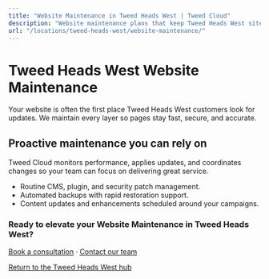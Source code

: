 ```yaml
---
title: "Website Maintenance in Tweed Heads West | Tweed Cloud"
description: "Website maintenance plans that keep Tweed Heads West sites secure and up to date."
url: "/locations/tweed-heads-west/website-maintenance/"
---
```


# Tweed Heads West Website Maintenance

Your website is often the first place Tweed Heads West customers look for updates. We maintain every layer so pages stay fast, secure, and accurate.

## Proactive maintenance you can rely on

Tweed Cloud monitors performance, applies updates, and coordinates changes so your team can focus on delivering great service.

- Routine CMS, plugin, and security patch management.
- Automated backups with rapid restoration support.
- Content updates and enhancements scheduled around your campaigns.

### Ready to elevate your Website Maintenance in Tweed Heads West?

[Book a consultation](/consultation/) · [Contact our team](/contact/)

[Return to the Tweed Heads West hub](/locations/tweed-heads-west/)
